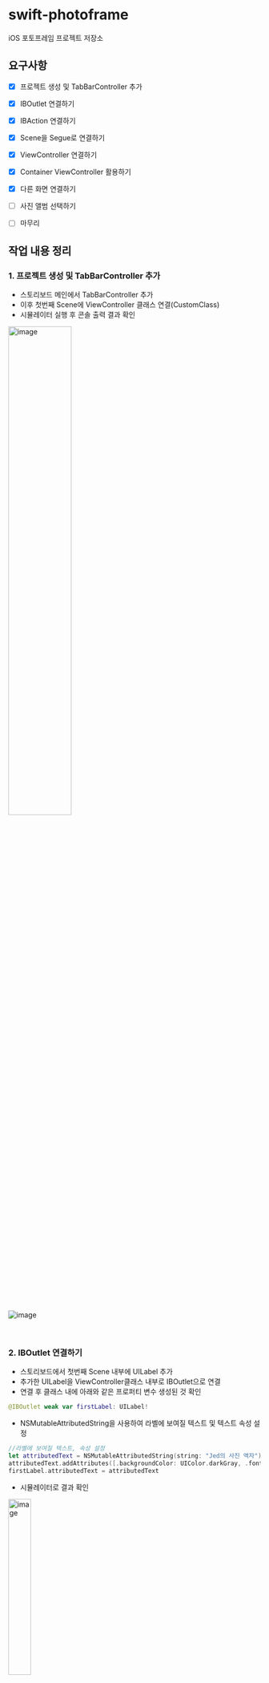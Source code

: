 # swift-photoframe
iOS 포토프레임 프로젝트 저장소



## 요구사항

- [x] 프로젝트 생성 및 TabBarController 추가
- [x] IBOutlet 연결하기
- [x] IBAction 연결하기
- [x] Scene을 Segue로 연결하기
- [x] ViewController 연결하기
- [x] Container ViewController 활용하기
- [x] 다른 화면 연결하기
- [ ] 사진 앨범 선택하기
- [ ] 마무리

    

## 작업 내용 정리

### 1. 프로젝트 생성 및 TabBarController 추가

- 스토리보드 메인에서 TabBarController 추가
- 이후 첫번째 Scene에 ViewController 클래스 연결(CustomClass)
- 시뮬레이터 실행 후 콘솔 출력 결과 확인

<img src="https://user-images.githubusercontent.com/68586291/153905653-4ec934d9-49f4-4548-85d7-d610341f6036.png" alt="image" style="width:50%"/>

![image](https://user-images.githubusercontent.com/68586291/153906104-97dd8f5a-1c1d-4498-949f-e149aec20e22.png)

​    

### 2. IBOutlet 연결하기

- 스토리보드에서 첫번째 Scene 내부에 UILabel 추가
- 추가한 UILabel을 ViewController클래스 내부로 IBOutlet으로 연결
- 연결 후 클래스 내에 아래와 같은 프로퍼티 변수 생성된 것 확인

```swift
@IBOutlet weak var firstLabel: UILabel!
```

- NSMutableAttributedString을 사용하여 라벨에 보여질 텍스트 및 텍스트 속성 설정

```swift
//라벨에 보여질 텍스트, 속성 설정
let attributedText = NSMutableAttributedString(string: "Jed의 사진 액자")
attributedText.addAttributes([.backgroundColor: UIColor.darkGray, .font: UIFont.systemFont(ofSize: 40)], range: NSRange(location: 0, length: 10))
firstLabel.attributedText = attributedText
```

- 시뮬레이터로 결과 확인

<img style="width:30%;align:center" alt="image" src="https://user-images.githubusercontent.com/68586291/153997054-75db2d6d-8ae9-4330-ab40-063a9e7a2b53.png">

#### 2-1. NSMutableAttributedString과 일반 Text를 사용했을 때의 차이

> 피드백을 받은 후, 텍스트 속성을 변경할 때 NSMutableAttributedString과 일반 Text을 사용했을 때 어떤 차이가 있는 지 확인해보았다.

- 위의 예시처럼 나오도록 일반 Text를 사용하여 코드를 작성한 후 시뮬레이터로 확인하였다.

```swift
firstLabel.backgroundColor = UIColor.darkGray //배경색 짙은회색으로 지정
firstLabel.textColor = UIColor.white //텍스트 색상 흰색으로 지정
firstLabel.font = UIFont.systemFont(ofSize: 40) //사이즈 40으로 지정
firstLabel.text = "Jed의 사진 액자" //텍스트 내용 동일하게 지정
```

<img src="https://user-images.githubusercontent.com/68586291/154012741-998a70c1-65b4-4bc9-a1d3-4c10f1be2cee.png" alt="image" style="width:30%; align:center"/><img src="https://user-images.githubusercontent.com/68586291/154013295-f2351332-73c7-4949-8e12-41dc5e2e9544.png" alt="image" style="width:30%; align:center"/>

- 같은 결과가 나올 줄 알았는데, 배경색이 적용되는 범위가 NSMutableAttributedString을 적용했을 때와 달랐다.
- 두 가지 방식을 배경색만 달리해서 혼합한 후 다시 시뮬레이터를 확인해보니, 두 가지 방식을 적용했을 때 두 배경색이 서로 겹치며, 적용되는 범위가 각기 다름을 확인할 수 있었다.

```swift
//배경색: 짙은회색, 폰트 색상: 검은색, 폰트사이즈: 40
firstLabel.backgroundColor = UIColor.darkGray
firstLabel.textColor = UIColor.black
firstLabel.font = UIFont.systemFont(ofSize: 40)
firstLabel.text = "Jed의 사진 액자"
//배경색: 검은색, 폰트 색상: 흰색, 폰트사이즈: 40
let attributedText = NSMutableAttributedString(string: "Jed의 사진 액자")
attributedText.addAttributes([.backgroundColor: UIColor.black,
                              .font: UIFont.systemFont(ofSize: 40),
                              .foregroundColor: UIColor.white], range: NSRange(location: 0, length: 10))
firstLabel.attributedText = attributedText
```

- 공식문서를 보니 NSMutableAttributedString에 대해 다음과 같은 설명이 있었다.

```
An NSAttributedString object manages character strings and associated sets of attributes (for example, font and kerning) that apply to individual characters or ranges of characters in the string.
```

- [관련 포스팅](https://jcsoohwancho.github.io/2020-05-21-NSAttributedString-%EB%B6%84%EC%84%9D/) 과 함께 종합해보니, 이해한 바로는 NSMustableAttributedString을 생성한 후, 속성값을 설정하면 라벨 전체에 적용되는 것이 아닌 NSRange 범위 내에 있는 개별 문자에 적용되는 것 같았다.
- 우선 개별 문자 색상이나 사이즈가 변하는 것은 동일하지만, 배경색과 같이 적용 범위의 크기와 관련된 속성 설정일 때는 주의해서 사용해야 겠다.

   

### 3. IBAction 연결하기

<img src="https://user-images.githubusercontent.com/68586291/154094785-70b76066-a0ee-49ac-b1c4-94022c47b0d6.gif" alt="image" style="align:center; width:80%;"/>

- 첫번째 Scene에 UIButton을 하나 추가한 후, nextButton이라는 이름으로 IBOutlet으로 연결

```swift
@IBOutlet weak var nextButton: UIButton!
```

- 이후 다양한 터치 액션을 실험해보고자 __`touch up inside`__  , __`touch up outside`__ , __`touch down`__ 에 해당하는 각각의 IBAction을 연결하여 각기 다른 로직을 적용

```swift
//touch up inside
@IBAction func nextButtonTouchedUpInside(_ sender: Any) {
  self.firstLabel.textColor = UIColor.blue
  self.firstLabel.backgroundColor = UIColor.yellow
  self.firstLabel.alpha = 0.5

  print("touched up inside")
}
//touch up outside
@IBAction func nextButtonTouchedUpOutside(_ sender: Any) {
  self.firstLabel.textColor = UIColor.red
  print("touched up outside")
}
//touch down
@IBAction func nextButtonTouchedDown(_ sender: Any) {
  self.firstLabel.textColor = UIColor.white
  print("touched down")
}
```

- 위의 세 가지 터치 동작의 차이는 아래와 같았음
  - __touch up inside : UI요소를 터치한 후 손가락을 해당 요소 범위 내에서 뗐을 때__
  - __touch up outside: UI요소를 터치한 후 손가락을 해당 요소 범위 밖에서 뗐을 때__
  - __touch down: UI요소를 터치한 후 손가락을 떼지 않았을 때__
- 마지막으로 각기 다른 UIButton에 동일한 IBAction을 연결해보았음
  - 여러 버튼을 하나의 액션에 연결할 수 있으며, 함수 내부에서 파라미터로 받은 sender이 각기 다름을 확인할 수 있음

```swift
@IBOutlet weak var testButton1: UIButton!
@IBOutlet weak var testButton2: UIButton!
@IBOutlet weak var testButton3: UIButton!

@IBAction func testButtonTouchedUpInside(_ sender: UIButton) {
  print("\(sender.hash) : test button touched up inside")
}
```

​    

### 4. Scene을 Segue로 연결하기

> 이번 단계에서는 스토리보드상에서 segue로 scene들을 연결하고 segue의 개념을 학습하는 정도로만 진행했습니다.
> 추후 창 닫기를 위한 rewind segue와 같은 부분은 5단계에서 진행하고자 합니다.

- 스토리보드에서 버튼을 생성한 후 segue를 통해 ViewController과 연결

<img src="https://user-images.githubusercontent.com/68586291/154201308-1d05f793-001b-4bf9-973f-a2162960ed9e.gif" alt="image" style="align:center;width:30%;"/>

- segue는 어플리케이션 내 각 화면 인터페이스 간의 흐름을 정의하는 역할을 하며, 이번 단계에서는 스토리보드 내에 있는 두 개의 view controller 간의 전환을 결정하는 것을 확인할 수 있었음
- segue의 개념이 처음에는 생소해서, 단순히 이전 view controller을 버튼과 연결하면 이전으로 돌아가는 줄 알았지만 실제로 확인해보니 새로운 view controller가 위에 다시 쌓이는 식으로 진행되고 있었음
- [공식문서](https://developer.apple.com/library/archive/featuredarticles/ViewControllerPGforiPhoneOS/UsingSegues.html#//apple_ref/doc/uid/TP40007457-CH15-SW1)를 보니 ***A segue always presents a new view controller, but you can also use an unwind segue to dismiss a view controller*** 라고 나와 있는 것으로 보아 segue는 그 자체로 새로운 화면을 생성하는 역할을 하는 것이며 만일 이전 화면으로 되돌릴 경우에는 unwind segue를 사용해야 할 듯함
  - unwind segue에 대해서는 5단계에서 진행하기로 하였다!

​    

### 5. ViewController 연결하기

> 진행하기 전에 전반적인 버튼, 라벨 디자인을 좀 더 보기좋게 변경하고 진행했음

<img src="https://user-images.githubusercontent.com/68586291/154320046-0d6b0feb-25a1-4a0e-adbd-f3d465adff1d.gif" alt="image" style="width: 30%; align: center;"/>    

​    

#### 5-1. Segue 없이 다음 화면으로 연결하기

- 각각의 스토리보드에 있는 Scene에 대해, GrayViewController와 YellowViewController 클래스를 만들어 서로 연결
- 기존에는 InitialView에서 다음 버튼을 누르면 스토리보드에서 생성한 Segue를 통해 GrayViewController로 연결되는 구조였지만, 이번 단계에서는 Segue를 지우고 코드로 화면을 전환하도록 변경했음

```swift
guard let nextViewController = self.storyboard?.instantiateViewController(withIdentifier: "GrayViewController")else{
  print("No NextViewController Found")
  return
}
nextViewController.modalPresentationStyle = .fullScreen
nextViewController.modalTransitionStyle = .coverVertical
self.present(nextViewController, animated: true, completion: nil
```

- UIViewController의 storyboard라는 프로퍼티가 가진 instantiateViewController 함수가 리턴하는 UIViewController을 스토리보드에서 생성했던 GrayViewController로 지정했음
  - 단, 스토리보드에서 해당 Scene의 스토리보드 아이디를 withIdentifier 인자로 입력한 GrayViewController로 명시해야 함
- 리턴한 UIViewController을 nextViewController이라는 변수에 담아준 후, modalPresentationStytle과 modalTransitionStyle 값을 각각 원하는 방식으로 변경했음
  - fullscreen : 다음 화면(모달)이 띄워질 때 전체 화면을 덮도록 함
  - coverVerticial : 화면 전환 애니메이션이 수직방향으로 일어나도록 함
- 이후 present를 호출하면 화면이 전환되는 액션이 발생하는 것을 확인할 수 있음

​    

#### 5-2. Unwind Segue를 통해 화면 닫기

- 4단계에서 보류했던 Unwind Segue를 사용해보았음
- YellowViewController에서 이전의 GrayViewController로 되돌아가는 상황을 가정했음
- Unwind Segue의 경우 우선 되돌아갈 대상이 되는 뷰컨트롤러에 UIStoryboardSegue를 인자로 받는 IBAction 함수를 아래와 같이 작성해야 함

```swift
@IBAction func unwind(_ segue: UIStoryboardSegue){
  print(#function)
}
```

- 이후 스토리보드에서 닫기 버튼을 Scene의 Exit과 연결하면 Unwind Segue 방식으로 해당 화면을 닫고 연결된 이전 화면으로 돌아갈 수 있음

​    

#### 5-3 뷰컨트롤러의 생명주기

<img src="https://t1.daumcdn.net/cfile/tistory/2613D13C58C64DE32C" alt="img" style="width:50%; align:center;"/>

- 아래와 같은 함수를 각각 오버라이딩 한 후, 함수가 호출되는 순서를 확인했음

```swift
override func viewWillAppear(_ animated: Bool) {
  print(#file, #line, #function, #column)
}

override func viewDidAppear(_ animated: Bool) {
  print(#file, #line, #function, #column)
}

override func viewWillDisappear(_ animated: Bool) {
  print(#file, #line, #function, #column)
}

override func viewDidDisappear(_ animated: Bool) {
  print(#file, #line, #function, #column)
}
```

- 그림과 마찬가지로 화면이 처음 로드되면 viewDidLoad -> viewWillAppear -> viewDidAppear 순서로 함수가 호출되고, 화면이 닫힐 때는 viewWillDisappear -> viewDidDisappear 순서로 화면이 닫히는 것을 확인할 수 있었음

​    

### 6. Container View Controller 활용하기

<img src="https://user-images.githubusercontent.com/68586291/154426264-1886c131-be91-426d-b684-6616e664a222.gif" alt="image" style="align:center; width: 30%;"/>

- Navigation Bar을 추가

- 처음에는 연결된 GrayViewController, YelloViewController Scene에 Back 네비게이션 버튼이 자동으로 생기지 않는 문제가 발생했음

- 또한 화면 넘김 역시 기존과 그대로 아래에서 위로 모달이 올라오는 방식으로 이루어졌음

- 우선 화면을 연결하는 Segue를 다시 생성하고, 화면을 넘기는 방식(kind)을 모달이 아닌 show로 바꿈으로써 연결된 화면들에 자동으로 네비게이션 버튼이 생기고 왼쪽에서 오른쪽으로 화면이 넘기는 애니메이션 확인

- 이후 기존에 아래와 같이 작성한 화면을 닫는 코드는 동작하지 않았음

  ```swift
  @IBAction func dismissButtonTouched(_ sender: Any) {
    self.dismiss(animated: true, completion: nil)
  }
  ```

- 위의 코드는 아래와 같이 navigationController 프로퍼티의 함수를 호출하는 식으로 변경하여 이전 화면으로 돌아가는 것을 확인

  ```swift
  @IBAction func exitButtonTouched(_ sender: UIButton) {
    self.navigationController?.popViewController(animated: true)
  }
  ```

​    

#### 6-1. Navigation Controller

- [공식문서](https://developer.apple.com/documentation/uikit/uinavigationcontroller)에서는 UINavigationController에 대해 스택 기반의 계층화된 콘텐츠가 모여있는 view controller 컨테이너로 정의하고 있음

  *A container view controller that defines a stack-based scheme for navigating hierarchical content.*

- 이러한 구조에서는 한 시점에 하나의 view controller만이 보이도록 하고 있으며, 하나의 view controller이 보이도록 선택하면 이를 스크린에 push하고(기존의 화면은 화면에서 사라짐),  back button과 같은 닫기 버튼을 누르면 top에 위치한 view controller을 화면에서 pop하여 사라지게 한 후 바로 밑에 있는 view controller이 화면에 위치하도록 함

  - 이런 식으로 여러 view가 스택과 같이 push, pop의 과정을 거치며 사용자에게 보이는 화면은 스택의 top에 해당하는 부분이라는 점에서, 화면을 전환하고 닫는 관련 함수의 이름도 popViewController, pushViewController와 같은 형식으로 표현

​    

### 7. 다른 화면 연결하기

<img src="https://user-images.githubusercontent.com/68586291/154537526-12e2654d-ce8f-4897-9827-472b93cf22c3.gif" alt="image" style="width:30%; align:center;"/>

- UIImageView, UIImage를 활용
- 스토리보드에서 ImageView 아이템을 추가한 후, 생성해둔 WhiteViewController 클래스에 IBOutlet으로 이전과 동일하게 연결
  - imageView IBOutlet 변수 생성

```swift
@IBOutlet weak var imageView: UIImageView!
```

- 이후 다음 버튼을 눌렀을 때 실행할 nextButtonTouched 함수 내부에서 1~22 사이의 랜덤 숫자를 도출해서 이에 해당하는 이미지 파일명을 만듦
  - 이후 이에 해당하는 파일정보로 UIImage를 생성해서, imageView.image 속성에 값을 할당

```swift
@IBAction func nextButtonTouched(_ sender: UIButton) {
  imageView.image = getRandomImage(number: Int.random(in: 1...22))
}

func getRandomImage(number: Int)-> UIImage?{
  let fileName: String = number<10 ? "0\(number)" : String(number)
  return UIImage(named: "Demo Images/\(fileName).jpg")
}
```

- 이미지를 이미지뷰 사이즈에 맞추기 위해서는 Content Mode 를 아래와 같이 Scale To Fill로 변경해줌

```swift
imageView.contentMode = .scaleToFill
```

​    
